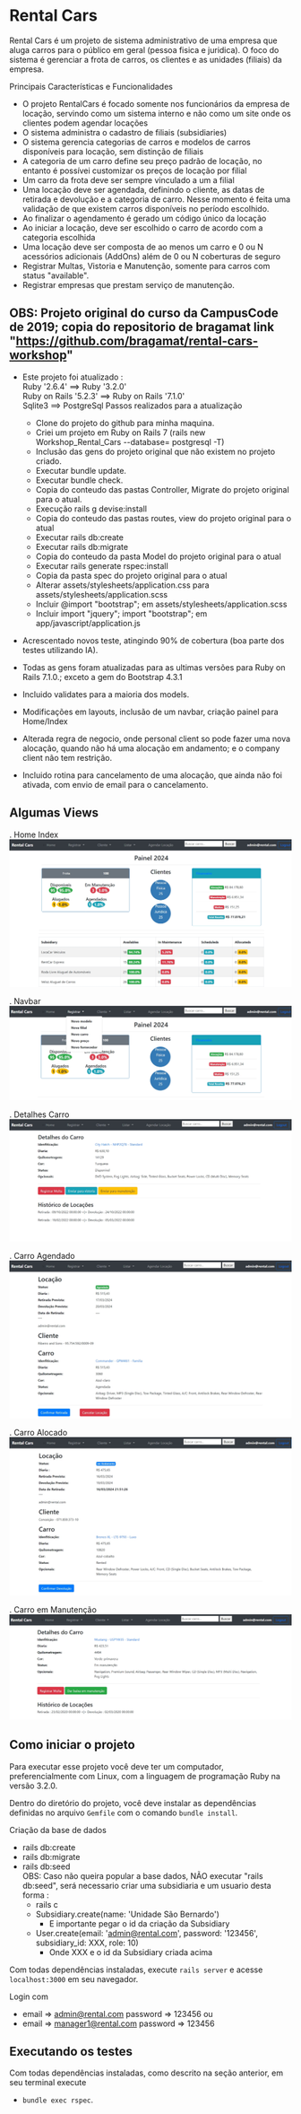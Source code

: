 # Rental Cars

Rental Cars é um projeto de sistema administrativo de uma empresa que aluga
carros para o público em geral (pessoa fisica e juridica). O foco do sistema é gerenciar a frota de carros, os clientes e as unidades (filiais) da empresa.

Principais Características e Funcionalidades

- O projeto RentalCars é focado somente nos funcionários da empresa de locação, servindo como um sistema interno e não como um site onde os clientes podem agendar locações
-    O sistema administra o cadastro de filiais (subsidiaries)
-    O sistema gerencia categorias de carros e modelos de carros disponíveis para locação, sem distinção de filiais
-    A categoria de um carro define seu preço padrão de locação, no entanto é possívei customizar os preços de locação por filial
-    Um carro da frota deve ser sempre vinculado a um a filial
-    Uma locação deve ser agendada, definindo o cliente, as datas de retirada e devolução e a categoria de carro. Nesse momento é feita uma validação de que existem carros disponíveis no período escolhido.
-    Ao finalizar o agendamento é gerado um código único da locação
-    Ao iniciar a locação, deve ser escolhido o carro de acordo com a categoria escolhida
-    Uma locação deve ser composta de ao menos um carro e 0 ou N acessórios adicionais (AddOns) além de 0 ou N coberturas de seguro
-   Registrar Multas, Vistoria e Manutenção, somente para carros com status "available".
-   Registrar empresas que prestam serviço de manutenção.


## OBS: Projeto original do curso da CampusCode de 2019; copia do repositorio de bragamat link "https://github.com/bragamat/rental-cars-workshop"


- Este projeto foi atualizado :  
  Ruby '2.6.4'            ==>  Ruby '3.2.0'<br>
  Ruby on  Rails '5.2.3'  ==>  Ruby on Rails '7.1.0'<br>
  Sqlite3                 ==>  PostgreSql
  Passos realizados para a atualização
    - Clone do projeto do github para minha maquina.
    - Criei um projeto em Ruby on Rails 7 (rails new Workshop_Rental_Cars --database= postgresql -T)
    - Inclusão das gens do projeto original que não existem no projeto criado.
    - Executar  bundle update.
    - Executar bundle check.
    - Copia do conteudo das pastas Controller, Migrate do projeto original para o atual.
    - Execução rails g devise:install
    - Copia do conteudo das pastas routes, view do projeto original para o atual
    - Executar rails db:create
    - Executar rails db:migrate
    - Copia do conteudo da pasta Model do projeto original para o atual
    - Executar rails generate rspec:install
    - Copia da pasta spec do projeto original para o atual
    - Alterar assets/stylesheets/application.css  para  assets/stylesheets/application.scss 
    - Incluir @import "bootstrap";  em assets/stylesheets/application.scss
    - Incluir import "jquery";  import "bootstrap";    em app/javascript/application.js


- Acrescentado novos teste, atingindo 90% de cobertura (boa parte dos testes utilizando IA).

- Todas as gens foram atualizadas para as ultimas versões para Ruby on Rails 7.1.0.; exceto a gem do Bootstrap 4.3.1

- Incluido validates para a maioria dos models.
- Modificações em layouts, inclusão de um navbar, criação painel para Home/Index
- Alterada regra de negocio, onde personal client so pode fazer uma nova alocação, quando não há  uma alocação em andamento; e o company client não tem restrição.
- Incluido rotina para cancelamento de uma alocação, que ainda não foi ativada, com envio de email para o cancelamento.

## Algumas Views
. Home Index
<img src="public/images/home_index.jpeg" alt="View Home Index">

. Navbar
<img src="public/images/navbar1.jpeg" alt="View Navbar">

. Detalhes Carro
<img src="public/images/car_details.jpeg" alt="View Details Car">

. Carro Agendado
<img src="public/images/car_scheduled.jpeg" alt="View Scheduled Car">

. Carro Alocado
<img src="public/images/rented_car.jpeg" alt="View Rented Car">

. Carro em Manutenção
<img src="public/images/maintenance_car.jpeg" alt="View Maintenance Car">



## Como iniciar o projeto

Para executar esse projeto você deve ter um computador, preferencialmente com
Linux, com a linguagem de programação Ruby na versão 3.2.0.

Dentro do diretório do projeto, você deve instalar as dependências definidas no
arquivo `Gemfile` com o comando `bundle install`.

Criação da base de dados
- rails db:create
- rails db:migrate
- rails db:seed  
    OBS: Caso não queira popular a base dados, NÃO executar "rails db:seed", será necessario criar uma subsidiaria e um usuario desta forma :
    - rails c
    - Subsidiary.create(name: 'Unidade São Bernardo')
      - E importante pegar o id da criação da Subsidiary
    - User.create(email: 'admin@rental.com', password: '123456', subsidiary_id: XXX, role: 10)
      - Onde XXX e o id da Subsidiary criada acima

Com todas dependências instaladas, execute `rails server` e acesse
`localhost:3000` em seu navegador.

Login com
- email => admin@rental.com  password => 123456   ou 
- email => manager1@rental.com  password => 123456


## Executando os testes

Com todas dependências instaladas, como descrito na seção anterior, em seu
terminal execute 
- `bundle exec rspec`.

